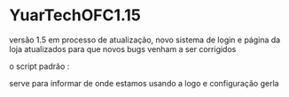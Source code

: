 # YuarTechOFC1.15
versão 1.5 em processo de atualização, novo sistema de login e página da loja atualizados para que novos bugs venham a ser corrigidos  



o script padrão : 
 
 
 <script type="application/ld+json">{
		"@context": "http://schema.org",
		"@type": "Organization",
		"name": "",
		"logo": "images/1021100.png"
}</script> 


serve para informar de onde estamos usando a logo e configuração gerla 


